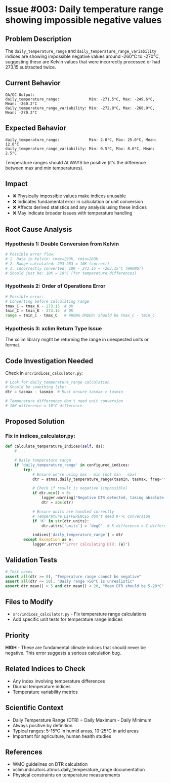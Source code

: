 # Issue #003: Daily temperature range showing impossible negative values

## Problem Description
The `daily_temperature_range` and `daily_temperature_range_variability` indices are showing impossible negative values around -260°C to -270°C, suggesting these are Kelvin values that were incorrectly processed or had 273.15 subtracted twice.

## Current Behavior
```
QA/QC Output:
daily_temperature_range:             Min: -271.5°C, Max: -249.6°C, Mean: -260.2°C
daily_temperature_range_variability: Min: -272.8°C, Max: -268.0°C, Mean: -270.3°C
```

## Expected Behavior
```
daily_temperature_range:             Min: 2.0°C, Max: 25.0°C, Mean: 12.0°C
daily_temperature_range_variability: Min: 0.5°C, Max: 8.0°C, Mean: 2.5°C
```

Temperature ranges should ALWAYS be positive (it's the difference between max and min temperatures).

## Impact
- ❌ Physically impossible values make indices unusable
- ❌ Indicates fundamental error in calculation or unit conversion
- ❌ Affects derived statistics and any analysis using these indices
- ❌ May indicate broader issues with temperature handling

## Root Cause Analysis

### Hypothesis 1: Double Conversion from Kelvin
```python
# Possible error flow:
# 1. Data in Kelvin: tmax=293K, tmin=283K
# 2. Range calculated: 293-283 = 10K (correct)
# 3. Incorrectly converted: 10K - 273.15 = -263.15°C (WRONG!)
# Should just be: 10K = 10°C (for temperature differences)
```

### Hypothesis 2: Order of Operations Error
```python
# Possible error:
# Converting before calculating range
tmax_C = tmax_K - 273.15  # OK
tmin_C = tmin_K - 273.15  # OK
range = tmin_C - tmax_C   # WRONG ORDER! Should be tmax_C - tmin_C
```

### Hypothesis 3: xclim Return Type Issue
The xclim library might be returning the range in unexpected units or format.

## Code Investigation Needed

Check in `src/indices_calculator.py`:
```python
# Look for daily_temperature_range calculation
# Should be something like:
dtr = tasmax - tasmin  # Must ensure tasmax > tasmin

# Temperature differences don't need unit conversion
# 10K difference = 10°C difference
```

## Proposed Solution

### Fix in indices_calculator.py:
```python
def calculate_temperature_indices(self, ds):
    # ...

    # Daily temperature range
    if 'daily_temperature_range' in configured_indices:
        try:
            # Ensure we're using max - min (not min - max)
            dtr = atmos.daily_temperature_range(tasmin, tasmax, freq='YS')

            # Check if result is negative (impossible)
            if dtr.min() < 0:
                logger.warning("Negative DTR detected, taking absolute value")
                dtr = abs(dtr)

            # Ensure units are handled correctly
            # Temperature DIFFERENCES don't need K->C conversion
            if 'K' in str(dtr.units):
                dtr.attrs['units'] = 'degC'  # K difference = C difference

            indices['daily_temperature_range'] = dtr
        except Exception as e:
            logger.error(f"Error calculating DTR: {e}")
```

## Validation Tests
```python
# Test cases
assert all(dtr >= 0), "Temperature range cannot be negative"
assert all(dtr <= 50), "Daily range >50°C is unrealistic"
assert dtr.mean() > 5 and dtr.mean() < 20, "Mean DTR should be 5-20°C"
```

## Files to Modify
- `src/indices_calculator.py` - Fix temperature range calculations
- Add specific unit tests for temperature range indices

## Priority
**HIGH** - These are fundamental climate indices that should never be negative. This error suggests a serious calculation bug.

## Related Indices to Check
- Any index involving temperature differences
- Diurnal temperature indices
- Temperature variability metrics

## Scientific Context
- Daily Temperature Range (DTR) = Daily Maximum - Daily Minimum
- Always positive by definition
- Typical ranges: 5-15°C in humid areas, 10-25°C in arid areas
- Important for agriculture, human health studies

## References
- WMO guidelines on DTR calculation
- xclim.indicators.atmos.daily_temperature_range documentation
- Physical constraints on temperature measurements